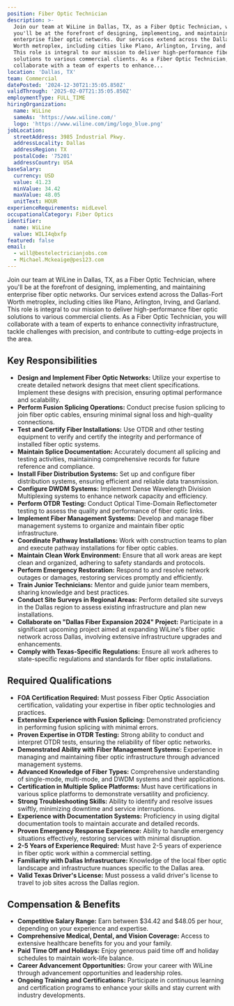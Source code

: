 ```yaml
---
position: Fiber Optic Technician
description: >-
  Join our team at WiLine in Dallas, TX, as a Fiber Optic Technician, where
  you'll be at the forefront of designing, implementing, and maintaining
  enterprise fiber optic networks. Our services extend across the Dallas-Fort
  Worth metroplex, including cities like Plano, Arlington, Irving, and Garland.
  This role is integral to our mission to deliver high-performance fiber optic
  solutions to various commercial clients. As a Fiber Optic Technician, you will
  collaborate with a team of experts to enhance...
location: 'Dallas, TX'
team: Commercial
datePosted: '2024-12-30T21:35:05.850Z'
validThrough: '2025-02-07T21:35:05.850Z'
employmentType: FULL_TIME
hiringOrganization:
  name: WiLine
  sameAs: 'https://www.wiline.com/'
  logo: 'https://www.wiline.com/img/logo_blue.png'
jobLocation:
  streetAddress: 3985 Industrial Pkwy.
  addressLocality: Dallas
  addressRegion: TX
  postalCode: '75201'
  addressCountry: USA
baseSalary:
  currency: USD
  value: 41.23
  minValue: 34.42
  maxValue: 48.05
  unitText: HOUR
experienceRequirements: midLevel
occupationalCategory: Fiber Optics
identifier:
  name: WiLine
  value: WILI4qbxfp
featured: false
email:
  - will@bestelectricianjobs.com
  - Michael.Mckeaige@pes123.com
---
```




Join our team at WiLine in Dallas, TX, as a Fiber Optic Technician, where you'll be at the forefront of designing, implementing, and maintaining enterprise fiber optic networks. Our services extend across the Dallas-Fort Worth metroplex, including cities like Plano, Arlington, Irving, and Garland. This role is integral to our mission to deliver high-performance fiber optic solutions to various commercial clients. As a Fiber Optic Technician, you will collaborate with a team of experts to enhance connectivity infrastructure, tackle challenges with precision, and contribute to cutting-edge projects in the area.

## Key Responsibilities

- **Design and Implement Fiber Optic Networks:** Utilize your expertise to create detailed network designs that meet client specifications. Implement these designs with precision, ensuring optimal performance and scalability.
- **Perform Fusion Splicing Operations:** Conduct precise fusion splicing to join fiber optic cables, ensuring minimal signal loss and high-quality connections.
- **Test and Certify Fiber Installations:** Use OTDR and other testing equipment to verify and certify the integrity and performance of installed fiber optic systems.
- **Maintain Splice Documentation:** Accurately document all splicing and testing activities, maintaining comprehensive records for future reference and compliance.
- **Install Fiber Distribution Systems:** Set up and configure fiber distribution systems, ensuring efficient and reliable data transmission.
- **Configure DWDM Systems:** Implement Dense Wavelength Division Multiplexing systems to enhance network capacity and efficiency.
- **Perform OTDR Testing:** Conduct Optical Time-Domain Reflectometer testing to assess the quality and performance of fiber optic links.
- **Implement Fiber Management Systems:** Develop and manage fiber management systems to organize and maintain fiber optic infrastructure.
- **Coordinate Pathway Installations:** Work with construction teams to plan and execute pathway installations for fiber optic cables.
- **Maintain Clean Work Environment:** Ensure that all work areas are kept clean and organized, adhering to safety standards and protocols.
- **Perform Emergency Restoration:** Respond to and resolve network outages or damages, restoring services promptly and efficiently.
- **Train Junior Technicians:** Mentor and guide junior team members, sharing knowledge and best practices.
- **Conduct Site Surveys in Regional Areas:** Perform detailed site surveys in the Dallas region to assess existing infrastructure and plan new installations.
- **Collaborate on "Dallas Fiber Expansion 2024" Project:** Participate in a significant upcoming project aimed at expanding WiLine's fiber optic network across Dallas, involving extensive infrastructure upgrades and enhancements.
- **Comply with Texas-Specific Regulations:** Ensure all work adheres to state-specific regulations and standards for fiber optic installations.

## Required Qualifications

- **FOA Certification Required:** Must possess Fiber Optic Association certification, validating your expertise in fiber optic technologies and practices.
- **Extensive Experience with Fusion Splicing:** Demonstrated proficiency in performing fusion splicing with minimal errors.
- **Proven Expertise in OTDR Testing:** Strong ability to conduct and interpret OTDR tests, ensuring the reliability of fiber optic networks.
- **Demonstrated Ability with Fiber Management Systems:** Experience in managing and maintaining fiber optic infrastructure through advanced management systems.
- **Advanced Knowledge of Fiber Types:** Comprehensive understanding of single-mode, multi-mode, and DWDM systems and their applications.
- **Certification in Multiple Splice Platforms:** Must have certifications in various splice platforms to demonstrate versatility and proficiency.
- **Strong Troubleshooting Skills:** Ability to identify and resolve issues swiftly, minimizing downtime and service interruptions.
- **Experience with Documentation Systems:** Proficiency in using digital documentation tools to maintain accurate and detailed records.
- **Proven Emergency Response Experience:** Ability to handle emergency situations effectively, restoring services with minimal disruption.
- **2-5 Years of Experience Required:** Must have 2-5 years of experience in fiber optic work within a commercial setting.
- **Familiarity with Dallas Infrastructure:** Knowledge of the local fiber optic landscape and infrastructure nuances specific to the Dallas area.
- **Valid Texas Driver's License:** Must possess a valid driver's license to travel to job sites across the Dallas region.

## Compensation & Benefits

- **Competitive Salary Range:** Earn between $34.42 and $48.05 per hour, depending on your experience and expertise.
- **Comprehensive Medical, Dental, and Vision Coverage:** Access to extensive healthcare benefits for you and your family.
- **Paid Time Off and Holidays:** Enjoy generous paid time off and holiday schedules to maintain work-life balance.
- **Career Advancement Opportunities:** Grow your career with WiLine through advancement opportunities and leadership roles.
- **Ongoing Training and Certifications:** Participate in continuous learning and certification programs to enhance your skills and stay current with industry developments.

